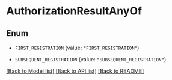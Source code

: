 # AuthorizationResultAnyOf

## Enum


* `FIRST_REGISTRATION` (value: `"FIRST_REGISTRATION"`)

* `SUBSEQUENT_REGISTRATION` (value: `"SUBSEQUENT_REGISTRATION"`)


[[Back to Model list]](../README.md#documentation-for-models) [[Back to API list]](../README.md#documentation-for-api-endpoints) [[Back to README]](../README.md)


